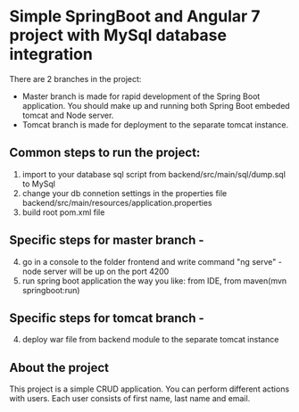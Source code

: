 # Simple SpringBoot and Angular 7 project with MySql database integration 

There are 2 branches in the project:
- Master branch is made for rapid development of the Spring Boot application. You should make up and running both Spring Boot embeded tomcat and Node server.
- Tomcat branch is made for deployment to the separate tomcat instance.

## Common steps to run the project:
1. import to your database sql script from backend/src/main/sql/dump.sql to MySql
2. change your db connetion settings in the properties file backend/src/main/resources/application.properties
3. build root pom.xml file

## Specific steps for master branch - 
4. go in a console to the folder frontend and write command "ng serve" - node server will be up on the port 4200
5. run spring boot application the way you like: from IDE, from maven(mvn springboot:run)

## Specific steps for tomcat branch - 
4. deploy war file from backend module to the separate tomcat instance

## About the project

This project is a simple CRUD application. You can perform different actions with users. 
Each user consists of first name, last name and email.
